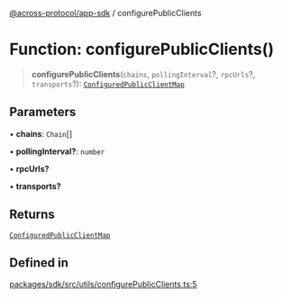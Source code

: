 [@across-protocol/app-sdk](../README.md) / configurePublicClients

# Function: configurePublicClients()

> **configurePublicClients**(`chains`, `pollingInterval`?, `rpcUrls`?, `transports`?): [`ConfiguredPublicClientMap`](../type-aliases/ConfiguredPublicClientMap.md)

## Parameters

• **chains**: `Chain`[]

• **pollingInterval?**: `number`

• **rpcUrls?**

• **transports?**

## Returns

[`ConfiguredPublicClientMap`](../type-aliases/ConfiguredPublicClientMap.md)

## Defined in

[packages/sdk/src/utils/configurePublicClients.ts:5](https://github.com/across-protocol/toolkit/blob/d027d7c23e7230b7b5f439570f9efd60c1d715ce/packages/sdk/src/utils/configurePublicClients.ts#L5)
